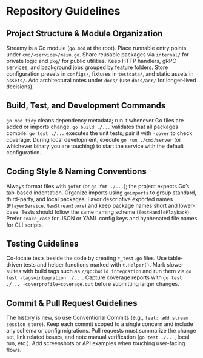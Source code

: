 # Repository Guidelines

## Project Structure & Module Organization
Streamy is a Go module (`go.mod` at the root). Place runnable entry points under `cmd/<service>/main.go`. Share reusable packages via `internal/` for private logic and `pkg/` for public utilities. Keep HTTP handlers, gRPC services, and background jobs grouped by feature folders. Store configuration presets in `configs/`, fixtures in `testdata/`, and static assets in `assets/`. Add architectural notes under `docs/` (use `docs/adr/` for longer-lived decisions).

## Build, Test, and Development Commands
`go mod tidy` cleans dependency metadata; run it whenever Go files are added or imports change. `go build ./...` validates that all packages compile. `go test ./...` executes the unit tests; pair it with `-cover` to check coverage. During local development, execute `go run ./cmd/server` (or whichever binary you are touching) to start the service with the default configuration.

## Coding Style & Naming Conventions
Always format files with `gofmt` (or `go fmt ./...`); the project expects Go’s tab-based indentation. Organize imports using `goimports` to group standard, third-party, and local packages. Favor descriptive exported names (`PlayerService`, `NewStreamStore`) and keep package names short and lower-case. Tests should follow the same naming scheme (`TestHandlePlayback`). Prefer `snake_case` for JSON or YAML config keys and hyphenated file names for CLI scripts.

## Testing Guidelines
Co-locate tests beside the code by creating `*_test.go` files. Use table-driven tests and helper functions marked with `t.Helper()`. Mark slower suites with build tags such as `//go:build integration` and run them via `go test -tags=integration ./...`. Capture coverage reports with `go test ./... -coverprofile=coverage.out` before submitting larger changes.

## Commit & Pull Request Guidelines
The history is new, so use Conventional Commits (e.g., `feat: add stream session store`). Keep each commit scoped to a single concern and include any schema or config migrations. Pull requests must summarize the change set, link related issues, and note manual verification (`go test ./...`, local run, etc.). Add screenshots or API examples when touching user-facing flows.
